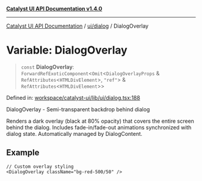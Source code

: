 [**Catalyst UI API Documentation v1.4.0**](../../../README.md)

---

[Catalyst UI API Documentation](../../../README.md) / [ui/dialog](../README.md) / DialogOverlay

# Variable: DialogOverlay

> `const` **DialogOverlay**: `ForwardRefExoticComponent`\<`Omit`\<`DialogOverlayProps` & `RefAttributes`\<`HTMLDivElement`\>, `"ref"`\> & `RefAttributes`\<`HTMLDivElement`\>\>

Defined in: [workspace/catalyst-ui/lib/ui/dialog.tsx:188](https://github.com/TheBranchDriftCatalyst/catalyst-ui/blob/main/lib/ui/dialog.tsx#L188)

DialogOverlay - Semi-transparent backdrop behind dialog

Renders a dark overlay (black at 80% opacity) that covers the entire screen behind
the dialog. Includes fade-in/fade-out animations synchronized with dialog state.
Automatically managed by DialogContent.

## Example

```tsx
// Custom overlay styling
<DialogOverlay className="bg-red-500/50" />
```

